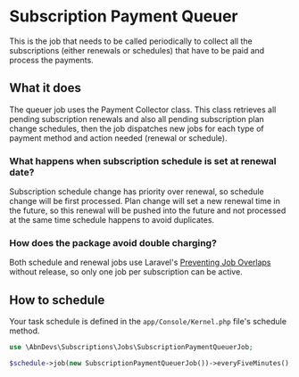 # Subscription Payment Queuer <Badge text="new in v6.0" type="tip"/>
This is the job that needs to be called periodically to collect all the subscriptions (either renewals or schedules) that
have to be paid and process the payments.

## What it does
The queuer job uses the Payment Collector class. This class retrieves all pending subscription renewals and also all pending
subscription plan change schedules, then the job dispatches new jobs for each type of payment method and action needed 
(renewal or schedule).

### What happens when subscription schedule is set at renewal date?
Subscription schedule change has priority over renewal, so schedule change will be first processed. Plan
change will set a new renewal time in the future, so this renewal will be pushed into the future and not processed at
the same time schedule happens to avoid duplicates.

### How does the package avoid double charging?
Both schedule and renewal jobs use Laravel's [Preventing Job Overlaps](https://laravel.com/docs/8.x/queues#preventing-job-overlaps)
without release, so only one job per subscription can be active.

## How to schedule
Your task schedule is defined in the `app/Console/Kernel.php` file's schedule method.

```php
use \AbnDevs\Subscriptions\Jobs\SubscriptionPaymentQueuerJob;

$schedule->job(new SubscriptionPaymentQueuerJob())->everyFiveMinutes();
```
